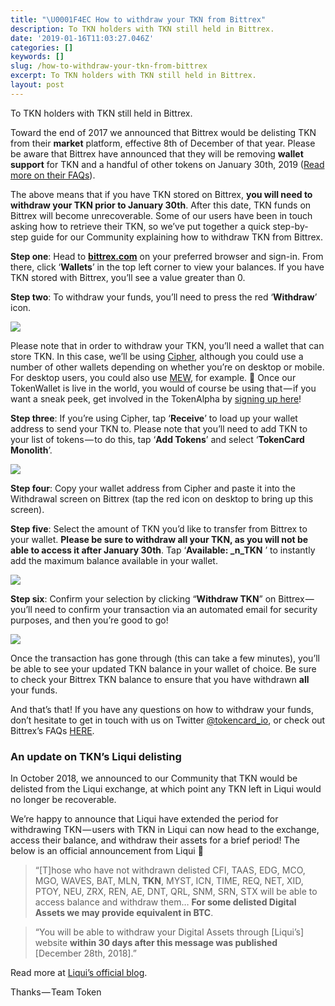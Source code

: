 ```yaml
---
title: "\U0001F4EC How to withdraw your TKN from Bittrex"
description: To TKN holders with TKN still held in Bittrex.
date: '2019-01-16T11:03:27.046Z'
categories: []
keywords: []
slug: /how-to-withdraw-your-tkn-from-bittrex
excerpt: To TKN holders with TKN still held in Bittrex.
layout: post
---
```


To TKN holders with TKN still held in Bittrex.

Toward the end of 2017 we announced that Bittrex would be delisting TKN from their **market** platform, effective 8th of December of that year. Please be aware that Bittrex have announced that they will be removing **wallet support** for TKN and a handful of other tokens on January 30th, 2019 ([Read more on their FAQs](https://bittrex.zendesk.com/hc/en-us/articles/360001490786-Wallet-Removal-on-January-30-2019)).

The above means that if you have TKN stored on Bittrex, **you will need to withdraw your TKN prior to January 30th**. After this date, TKN funds on Bittrex will become unrecoverable. Some of our users have been in touch asking how to retrieve their TKN, so we’ve put together a quick step-by-step guide for our Community explaining how to withdraw TKN from Bittrex.

**Step one**: Head to [**bittrex.com**](https://international.bittrex.com/)  on your preferred browser and sign-in. From there, click ‘**Wallets**’ in the top left corner to view your balances. If you have TKN stored with Bittrex, you’ll see a value greater than 0.

**Step two**: To withdraw your funds, you’ll need to press the red ‘**Withdraw**’ icon.

![](/images/1__Nty2UtijT7d9n2adwFAdvA.png)

Please note that in order to withdraw your TKN, you’ll need a wallet that can store TKN. In this case, we’ll be using [Cipher](https://itunes.apple.com/us/app/cipher-browser-ethereum/id1294572970?mt=8), although you could use a number of other wallets depending on whether you’re on desktop or mobile. For desktop users, you could also use [MEW](https://www.myetherwallet.com/), for example. 🔌 Once our TokenWallet is live in the world, you would of course be using that — if you want a sneak peek, get involved in the TokenAlpha by [signing up here](http://eepurl.com/ga21Yn)!

**Step three**: If you’re using Cipher, tap ‘**Receive**’ to load up your wallet address to send your TKN to. Please note that you’ll need to add TKN to your list of tokens — to do this, tap ‘**Add Tokens**’ and select ‘**TokenCard Monolith**’.

![](/images/1__taKBdFeuzGrdn1aU6Eizuw.png)

**Step four**: Copy your wallet address from Cipher and paste it into the Withdrawal screen on Bittrex (tap the red icon on desktop to bring up this screen).

**Step five**: Select the amount of TKN you’d like to transfer from Bittrex to your wallet. **Please be sure to withdraw all your TKN, as you will not be able to access it after January 30th**. Tap ‘**Available: _n_TKN** ’ to instantly add the maximum balance available in your wallet.

![](/images/1__nPm62JphQgYb9Z__WvBKwKA.png)

**Step six**: Confirm your selection by clicking “**Withdraw TKN**” on Bittrex — you’ll need to confirm your transaction via an automated email for security purposes, and then you’re good to go!

![](/images/1__ONRFtPbeyR43zjFTL1LWlA.png)

Once the transaction has gone through (this can take a few minutes), you’ll be able to see your updated TKN balance in your wallet of choice. Be sure to check your Bittrex TKN balance to ensure that you have withdrawn **all** your funds.

And that’s that! If you have any questions on how to withdraw your funds, don’t hesitate to get in touch with us on Twitter [@tokencard\_io](https://twitter.com/tokencard_io), or check out Bittrex’s FAQs [HERE](https://bittrex.zendesk.com/hc/en-us/articles/360001490786-Wallet-Removal-on-January-30-2019).

### An update on TKN’s Liqui delisting

In October 2018, we announced to our Community that TKN would be delisted from the Liqui exchange, at which point any TKN left in Liqui would no longer be recoverable.

We’re happy to announce that Liqui have extended the period for withdrawing TKN — users with TKN in Liqui can now head to the exchange, access their balance, and withdraw their assets for a brief period! The below is an official announcement from Liqui 💬

> “\[T\]hose who have not withdrawn delisted CFI, TAAS, EDG, MCO, MGO, WAVES, BAT, MLN, **TKN**, MYST, ICN, TIME, REQ, NET, XID, PTOY, NEU, ZRX, REN, AE, DNT, QRL, SNM, SRN, STX will be able to access balance and withdraw them… **For some delisted Digital Assets we may provide equivalent in BTC**.

> “You will be able to withdraw your Digital Assets through \[Liqui’s\] website **within 30 days after this message was published** \[December 28th, 2018\].”

Read more at [Liqui’s official blog](https://liqui.io/News/#/article/3).

Thanks — Team Token